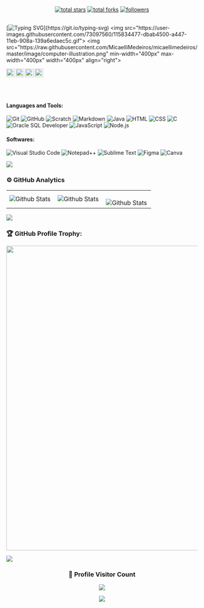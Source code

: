 <div align="center">
  <a href="https://github.com/victormoreiraofc?tab=repositories&sort=stargazers">
    <img alt="total stars" title="Total stars on GitHub" src="https://custom-icon-badges.herokuapp.com/badge/dynamic/json?logo=star&color=BA9939&labelColor=BA9951&label=Stars&style=for-the-badge&query=%24.stars&url=https://api.github-star-counter.workers.dev/user/victormoreiraofc"/></a>
  <a href="https://github.com/victormoreiraofc?tab=repositories&sort=stargazers">
    <img alt="total forks" title="Total forks on GitHub" src="https://custom-icon-badges.herokuapp.com/badge/dynamic/json?logo=fork&color=BA9939&labelColor=BA9951&label=Forks&style=for-the-badge&query=%24.forks&url=https://api.github-star-counter.workers.dev/user/victormoreiraofc"/></a>
  <a href="https://github.com/victormoreiraofc">
    <img alt="followers" title="Follow me on Github" src="https://custom-icon-badges.herokuapp.com/github/followers/victormoreiraofc?color=BA9939&labelColor=BA9951&style=for-the-badge&logo=person-add&label=Follow&logoColor=white"/></a>
</div>
<br />

[![Typing SVG](https://readme-typing-svg.demolab.com?font=Fira+Code&size=28&pause=1000&color=BA9951&width=435&lines=Hello%2C+I'm+Victor+Moreira!)](https://git.io/typing-svg)
<img src="https://user-images.githubusercontent.com/73097560/115834477-dbab4500-a447-11eb-908a-139a6edaec5c.gif">    
<img src="https://raw.githubusercontent.com/MicaelliMedeiros/micaellimedeiros/master/image/computer-illustration.png" min-width="400px" max-width="400px" width="400px" align="right">

<a href="https://www.instagram.com/victormoreira7_/?theme=dark" target="_blank"><img align="left" alt="Victor M | Instagram" width="22px" src="https://cdn-icons-png.flaticon.com/128/1384/1384063.png" /></a>
<a href="https://www.linkedin.com/in/victor-moreira-teixeira/" target="_blank"><img align="left" alt="Victor M | LinkedIn" width="22px" src="https://cdn.jsdelivr.net/gh/devicons/devicon/icons/linkedin/linkedin-original.svg" /></a>
<a href="https://mail.google.com/mail/u/0/?tab=rm&ogbl#inbox?compose=DmwnWtDvdCLXZLDmnzllrHdkgptsHnKMFNMhhLcrvgzcLZVnnRWmbhGqJfhRjtwzrMfMzswxbWVG" target="_blank"><img align="left" alt="Victor M | GMAIL" width="22px" src="https://cdn.jsdelivr.net/gh/devicons/devicon/icons/google/google-original.svg" /></a>
<a href="https://github.com/victormoreiraofc" target="_blank"><img align="left" alt="Victor M | GITHUB" width="22px" src="https://cdn-icons-png.flaticon.com/128/733/733553.png" /></a>

<br /><br /><br /><br />

#### Languages and Tools:

![Git](https://img.shields.io/badge/-Git-333333?style=flat&logo=git)
![GitHub](https://img.shields.io/badge/-GitHub-333333?style=flat&logo=github)
![Scratch](https://img.shields.io/badge/-Scratch-333333?style=flat&logo=scratch&logoColor=FFA500)
![Markdown](https://img.shields.io/badge/-Markdown-333333?style=flat&logo=markdown)
![Java](https://img.shields.io/badge/-Java-333333?style=flat&logo=jameson&logoColor=yellow)
![HTML](https://img.shields.io/badge/-HTML-333333?style=flat&logo=html5)
![CSS](https://img.shields.io/badge/-CSS-333333?style=flat&logo=css3&logoColor=%231572B6)
![C](https://img.shields.io/badge/-C-333333?style=flat&logo=c)
![Oracle SQL Developer](https://img.shields.io/badge/-Oracle%20SQL%20Developer-333333?style=flat&logo=oracle&logoColor=%23F80000)
![JavaScript](https://img.shields.io/badge/-JavaScript-333333?style=flat&logo=javascript)
![Node.js](https://img.shields.io/badge/-Node.js-333333?style=flat&logo=node.js)

#### Softwares:

![Visual Studio Code](https://img.shields.io/badge/-Visual%20Studio%20Code-333333?style=flat&logo=visual-studio-code&logoColor=007ACC)
![Notepad++](https://img.shields.io/badge/-Notepad%2B%2B-333333?style=flat&logo=notepad%2B%2B)
![Sublime Text](https://img.shields.io/badge/-Sublime%20Text-333333?style=flat&logo=sublime%20text)
![Figma](https://img.shields.io/badge/-Figma-333333?style=flat&logo=figma&logoColor=007ACC)
![Canva](https://img.shields.io/badge/-Canva-333333?style=flat&logo=canva)

<img src="https://user-images.githubusercontent.com/73097560/115834477-dbab4500-a447-11eb-908a-139a6edaec5c.gif">    

### ⚙️ GitHub Analytics

<table>
  <tr>
    <td>
      <img
        align="left"
        src="https://github-readme-stats.vercel.app/api?username=victormoreiraofc&theme=dark&hide_border=false&include_all_commits=true"
        alt="Github Stats"
      />
    </td>
    <td>
      <img
        align="left"
        src="https://github-readme-stats.vercel.app/api/top-langs/?username=victormoreiraofc&theme=dark&hide_border=false&include_all_commits=true&count_private=true&layout=compact"
        alt="Github Stats"
      />
    </td>
    <td>
      <br />
      <img
        align="left"
        src="https://github-readme-streak-stats.herokuapp.com/?user=victormoreiraofc&theme=dark&hide_border=false"
        alt="Github Stats"
      />
    </td>
  </tr>
</table>

<img src="https://user-images.githubusercontent.com/73097560/115834477-dbab4500-a447-11eb-908a-139a6edaec5c.gif">    

### 🏆 GitHub Profile Trophy:
<p align="center">
<a href="https://github.com/ryo-ma/github-profile-trophy">
  <img width=800 src="https://github-profile-trophy.vercel.app/?username=victormoreiraofc&column=8&theme=darkhub&no-frame=true&no-bg=true"/>
</a>
</p>

<img src="https://user-images.githubusercontent.com/73097560/115834477-dbab4500-a447-11eb-908a-139a6edaec5c.gif">
  
<div align=center>
  <h3><b>📍 Profile Visitor Count</b></h3>
</div>
    
<p align="center" >   
  <img src="https://profile-counter.glitch.me/victormoreiraofc/count.svg" />  
</p>

<p align="center" >   
  <img src="https://raw.githubusercontent.com/vaibhavvikas/vaibhavvikas/output/github-contribution-grid-snake-dark.svg#gh-dark-mode-only"/>
</p>

